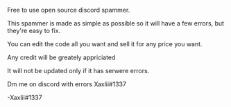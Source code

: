 Free to use open source discord spammer.

This spammer is made as simple as possible so it will have a few errors, but they're easy to fix.

You can edit the code all you want and sell it for any price you want.

Any credit will be greately appriciated

It will not be updated only if it has serwere errors.

Dm me on discord with errors Xaxlii#1337

-Xaxlii#1337
